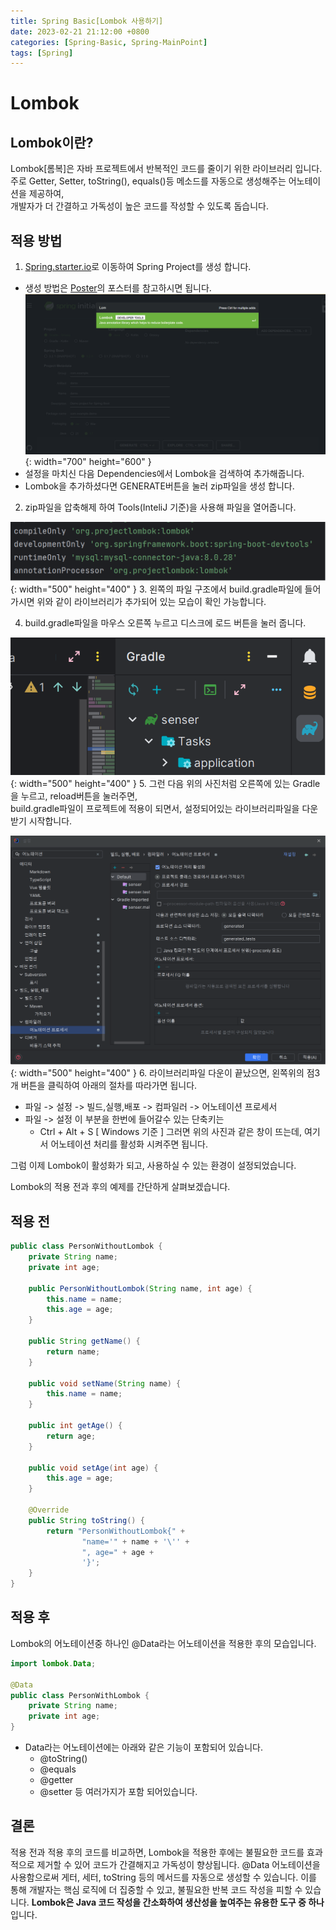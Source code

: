 ```yaml
---
title: Spring Basic[Lombok 사용하기]
date: 2023-02-21 21:12:00 +0800
categories: [Spring-Basic, Spring-MainPoint]
tags: [Spring]
---
```


# Lombok

## Lombok이란?
Lombok[롬복]은 자바 프로젝트에서 반복적인 코드를 줄이기 위한 라이브러리 입니다.         
주로 Getter, Setter, toString(), equals()등 메소드를 자동으로 생성해주는 어노테이션을 제공하여,         
개발자가 더 간결하고 가독성이 높은 코드를 작성할 수 있도록 돕습니다.

## 적용 방법
1. [Spring.starter.io](https://start.spring.io/)로 이동하여 Spring Project를 생성 합니다.
- 생성 방법은 [Poster](https://ljw22222.github.io/posts/spring-basic-two/#%ED%94%84%EB%A1%9C%EC%A0%9D%ED%8A%B8-%EC%83%9D%EC%84%B1)의 포스터를 참고하시면 됩니다.<br/>
 ![Spring Project Lombok png](/assets/img/spring/springprojectlombok.png){: width="700" height="600" }<br/>
- 설정을 마치신 다음 Dependencies에서 Lombok을 검색하여 추가해줍니다.       
- Lombok을 추가하셨다면 GENERATE버튼을 눌러 zip파일을 생성 합니다.      

2. zip파일을 압축해제 하여 Tools(InteliJ 기준)을 사용해 파일을 열어줍니다.

 ![Spring Project Lombok Gradle png](/assets/img/spring/springprojectgradlesetting.png){: width="500" height="400" }
3. 왼쪽의 파일 구조에서 build.gradle파일에 들어가시면 위와 같이 라이브러리가 추가되어 있는 모습이 확인 가능합니다.

4. build.gradle파일을 마우스 오른쪽 누르고 디스크에 로드 버튼을 눌러 줍니다.

 ![Spring Project Lombok Gradle Reload png](/assets/img/spring/springprojecgrablereload.png){: width="500" height="400" }
5. 그런 다음 위의 사진처럼 오른쪽에 있는 Gradle을 누르고, reload버튼을 눌러주면,        
build.gradle파일이 프로젝트에 적용이 되면서, 설정되어있는 라이브러리파일을 다운 받기 시작합니다.

 ![Spring Project Lombok Annotation enable png](/assets/img/spring/springlombokannotation.png){: width="500" height="400" }
6. 라이브러리파일 다운이 끝났으면, 왼쪽위의 점3개 버튼을 클릭하여 아래의 절차를 따라가면 됩니다.
- 파일 -> 설정 -> 빌드,실행,배포 -> 컴파일러 -> 어노테이션 프로세서
- 파일 -> 설정 이 부분을 한번에 들어갈수 있는 단축키는
    - Ctrl + Alt + S [ Windows 기준 ]
그러면 위의 사진과 같은 창이 뜨는데, 여기서 어노테이션 처리를 활성화 시켜주면 됩니다.

그럼 이제 Lombok이 활성화가 되고, 사용하실 수 있는 환경이 설정되었습니다.

Lombok의 적용 전과 후의 예제를 간단하게 살펴보겠습니다.

## 적용 전
```java
public class PersonWithoutLombok {
    private String name;
    private int age;

    public PersonWithoutLombok(String name, int age) {
        this.name = name;
        this.age = age;
    }

    public String getName() {
        return name;
    }

    public void setName(String name) {
        this.name = name;
    }

    public int getAge() {
        return age;
    }

    public void setAge(int age) {
        this.age = age;
    }

    @Override
    public String toString() {
        return "PersonWithoutLombok{" +
                "name='" + name + '\'' +
                ", age=" + age +
                '}';
    }
}
```



## 적용 후 
Lombok의 어노테이션중 하나인 @Data라는 어노테이션을 적용한 후의 모습입니다.
```java
import lombok.Data;

@Data
public class PersonWithLombok {
    private String name;
    private int age;
}
```
- Data라는 어노테이션에는 아래와 같은 기능이 포함되어 있습니다.
    - @toString()
    - @equals
    - @getter
    - @setter
    등 여러가지가 포함 되어있습니다.

## 결론
적용 전과 적용 후의 코드를 비교하면, Lombok을 적용한 후에는 불필요한 코드를 효과적으로 제거할 수 있어 코드가 간결해지고 가독성이 향상됩니다. @Data 어노테이션을 사용함으로써 게터, 세터, toString 등의 메서드를 자동으로 생성할 수 있습니다. 이를 통해 개발자는 핵심 로직에 더 집중할 수 있고, 불필요한 반복 코드 작성을 피할 수 있습니다. **Lombok은 Java 코드 작성을 간소화하여 생산성을 높여주는 유용한 도구 중 하나**입니다.